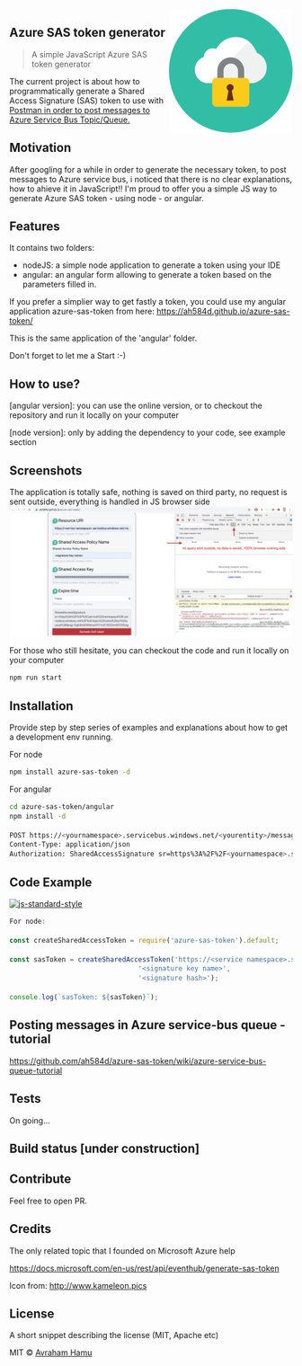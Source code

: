 <img src="pictures/icon.svg" align="right" />

## Azure SAS token generator
> A simple JavaScript Azure SAS token generator


The current project is about how to programmatically generate a Shared Access Signature (SAS) token to use with <a href="https://github.com/ah584d/azure-sas-token/wiki/azure-service-bus-queue-tutorial">Postman in order to post messages to Azure Service Bus Topic/Queue.</a>

## Motivation
After googling for a while in order to generate the necessary token, to post messages to Azure service bus, i noticed that there is no clear explanations, how to ahieve it in JavaScript!!
I'm proud to offer you a simple JS way to generate Azure SAS token - using node - or angular.

## Features
It contains two folders:
 - nodeJS: a simple node application to generate a token using your IDE
 - angular: an angular form allowing to generate a token based on the parameters filled in.

If you prefer a simplier way to get fastly a token, you could use my angular application azure-sas-token from here:
https://ah584d.github.io/azure-sas-token/

This is the same application of the 'angular' folder.

Don't forget to let me a Start :-)
 
## How to use?
[angular version]: you can use the online version, or to checkout the repository and run it locally on your computer

[node version]: only by adding the dependency to your code, see example section

## Screenshots
The application is totally safe, nothing is saved on third party, no request is sent outside, everything is handled in JS browser side
![Azure SAS token generator](https://github.com/ah584d/azure-sas-token/blob/master/pictures/sas.jpg)

For those who still hesitate, you can checkout the code and run it locally on your computer

```sh
npm run start
```

## Installation
Provide step by step series of examples and explanations about how to get a development env running.

For node
```sh
npm install azure-sas-token -d
```

For angular
```sh
cd azure-sas-token/angular
npm install -d

POST https://<yournamespace>.servicebus.windows.net/<yourentity>/messages
Content-Type: application/json
Authorization: SharedAccessSignature sr=https%3A%2F%2F<yournamespace>.servicebus.windows.net%2F<yourentity>&sig=<your token generated by this repository code>&se=1438205742&skn=KeyName
```


## Code Example
[![js-standard-style](https://img.shields.io/badge/code%20style-standard-brightgreen.svg?style=flat)](https://github.com/feross/standard)
```javascript
For node:

const createSharedAccessToken = require('azure-sas-token').default;

const sasToken = createSharedAccessToken('https://<service namespace>.servicebus.windows.net/<topic name or queue>',
								'<signature key name>',
								'<signature hash>');

console.log(`sasToken: ${sasToken}`);
```

## Posting messages in Azure service-bus queue - tutorial
https://github.com/ah584d/azure-sas-token/wiki/azure-service-bus-queue-tutorial

## Tests
On going...

## Build status [under construction]

## Contribute
Feel free to open PR.

## Credits
The only related topic that I founded on Microsoft Azure help

https://docs.microsoft.com/en-us/rest/api/eventhub/generate-sas-token

Icon from: http://www.kameleon.pics

## License
A short snippet describing the license (MIT, Apache etc)

MIT © [Avraham Hamu]()
